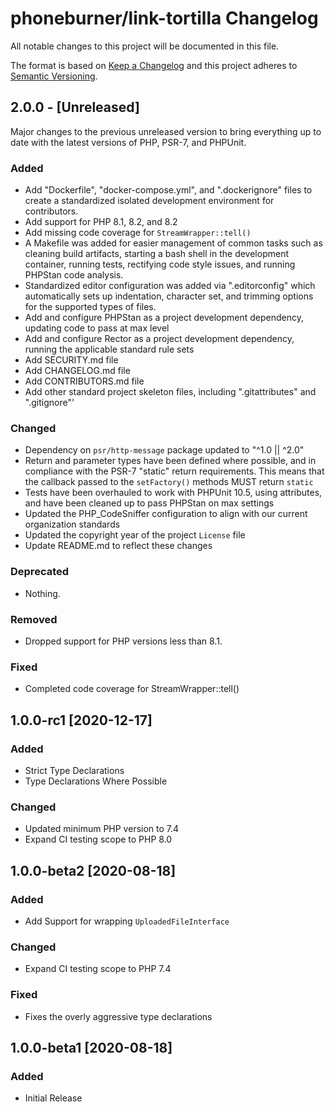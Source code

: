 # phoneburner/link-tortilla Changelog

All notable changes to this project will be documented in this file.

The format is based on [Keep a Changelog](https://keepachangelog.com/en/1.1.0/)
and this project adheres to [Semantic Versioning](https://semver.org/spec/v2.0.0.html).

## 2.0.0 - [Unreleased]

Major changes to the previous unreleased version to bring everything up to date
with the latest versions of PHP, PSR-7, and PHPUnit.

### Added

- Add "Dockerfile", "docker-compose.yml", and ".dockerignore" files to create a standardized isolated development
  environment for contributors.
- Add support for PHP 8.1, 8.2, and 8.2
- Add missing code coverage for `StreamWrapper::tell()`
- A Makefile was added for easier management of common tasks such as cleaning build artifacts, starting a bash shell in
  the development container, running tests, rectifying code style issues, and running PHPStan code analysis.
- Standardized editor configuration was added via ".editorconfig" which automatically sets up indentation, character
  set, and trimming options for the supported types of files.
- Add and configure PHPStan as a project development dependency, updating code to pass at max level
- Add and configure Rector as a project development dependency, running the applicable standard rule sets
- Add SECURITY.md file
- Add CHANGELOG.md file
- Add CONTRIBUTORS.md file
- Add other standard project skeleton files, including ".gitattributes" and ".gitignore"'

### Changed

- Dependency on `psr/http-message` package updated to "^1.0 || ^2.0"
- Return and parameter types have been defined where possible, and in compliance with the PSR-7 "static" return
  requirements. This means that the callback passed to the `setFactory()` methods MUST return `static`
- Tests have been overhauled to work with PHPUnit 10.5, using attributes, and have been cleaned up to pass PHPStan on
  max settings
- Updated the PHP_CodeSniffer configuration to align with our current organization standards
- Updated the copyright year of the project `License` file
- Update README.md to reflect these changes

### Deprecated

- Nothing.

### Removed

- Dropped support for PHP versions less than 8.1.

### Fixed

- Completed code coverage for StreamWrapper::tell()

## 1.0.0-rc1 [2020-12-17]

### Added

- Strict Type Declarations
- Type Declarations Where Possible

### Changed

- Updated minimum PHP version to 7.4
- Expand CI testing scope to PHP 8.0

## 1.0.0-beta2 [2020-08-18]

### Added

- Add Support for wrapping `UploadedFileInterface`

### Changed

- Expand CI testing scope to PHP 7.4

### Fixed

- Fixes the overly aggressive type declarations

## 1.0.0-beta1 [2020-08-18]

### Added

- Initial Release
